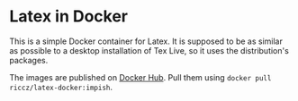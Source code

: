 # Latex in Docker #

This is a simple Docker container for Latex.
It is supposed to be as similar as possible to a desktop installation of Tex Live, so it uses the distribution's packages.

The images are published on [Docker Hub](https://hub.docker.com/repository/docker/riccz/latex-docker). 
Pull them using `docker pull riccz/latex-docker:impish`.
